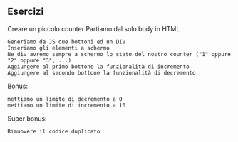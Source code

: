 ## Esercizi
Creare un piccolo counter
Partiamo dal solo body in HTML
```
Generiamo da JS due bottoni ed un DIV
Inseriamo gli elementi a schermo
Ne div avremo sempre a schermo lo stato del nostro counter ("1" oppure "2" oppure "3", ...)
Aggiungere al primo bottone la funzionalità di incremento
Aggiungere al secondo bottone la funzionalità di decremento
```
Bonus:
```
mettiamo un limite di decremento a 0
mettiamo un limite di incremento a 10
```
Super bonus:
```
Rimuovere il codice duplicato